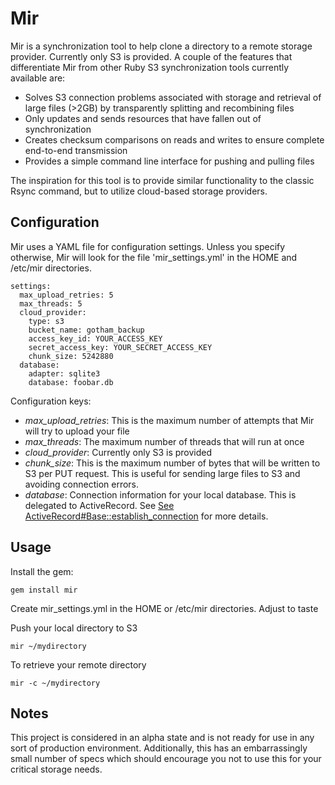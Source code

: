 # Mir

Mir is a synchronization tool to help clone a directory to a remote storage
provider. Currently only S3 is provided. A couple of the features that differentiate
Mir from other Ruby S3 synchronization tools currently available are:

* Solves S3 connection problems associated with storage and retrieval of large files (>2GB) by transparently splitting and recombining files
* Only updates and sends resources that have fallen out of synchronization
* Creates checksum comparisons on reads and writes to ensure complete end-to-end transmission
* Provides a simple command line interface for pushing and pulling files

The inspiration for this tool is to provide similar functionality to the classic Rsync command, but to utilize cloud-based storage providers.

## Configuration 

Mir uses a YAML file for configuration settings. Unless you specify otherwise, Mir will look for the file  'mir_settings.yml' in the HOME and /etc/mir directories.

    settings:
      max_upload_retries: 5
      max_threads: 5
      cloud_provider:
        type: s3
        bucket_name: gotham_backup
        access_key_id: YOUR_ACCESS_KEY
        secret_access_key: YOUR_SECRET_ACCESS_KEY
        chunk_size: 5242880
      database:
        adapter: sqlite3
        database: foobar.db

Configuration keys:

* *max_upload_retries*: This is the maximum number of attempts that Mir will try to upload your file
* *max_threads*: The maximum number of threads that will run at once
* *cloud_provider*: Currently only S3 is provided
* *chunk_size*: This is the maximum number of bytes that will be written to S3 per PUT request. This is useful for sending large files to S3 and avoiding connection errors.
* *database*: Connection information for your local database. This is delegated to ActiveRecord. See [See ActiveRecord#Base::establish_connection](http://api.rubyonrails.org/classes/ActiveRecord/Base.html#method-c-establish_connection) for more details.

## Usage

Install the gem:

    gem install mir
  
Create mir_settings.yml in the HOME or /etc/mir directories. Adjust to taste

Push your local directory to S3
  
    mir ~/mydirectory
  
To retrieve your remote directory
  
    mir -c ~/mydirectory

## Notes

This project is considered in an alpha state and is not ready for use in any sort of production environment. Additionally, this has an embarrassingly small number of specs which should encourage you not to use this for your critical storage needs. 